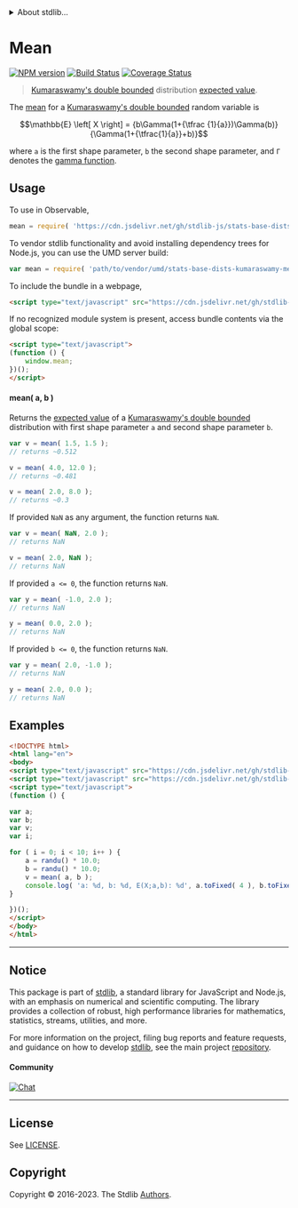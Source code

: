 <!--

@license Apache-2.0

Copyright (c) 2018 The Stdlib Authors.

Licensed under the Apache License, Version 2.0 (the "License");
you may not use this file except in compliance with the License.
You may obtain a copy of the License at

   http://www.apache.org/licenses/LICENSE-2.0

Unless required by applicable law or agreed to in writing, software
distributed under the License is distributed on an "AS IS" BASIS,
WITHOUT WARRANTIES OR CONDITIONS OF ANY KIND, either express or implied.
See the License for the specific language governing permissions and
limitations under the License.

-->


<details>
  <summary>
    About stdlib...
  </summary>
  <p>We believe in a future in which the web is a preferred environment for numerical computation. To help realize this future, we've built stdlib. stdlib is a standard library, with an emphasis on numerical and scientific computation, written in JavaScript (and C) for execution in browsers and in Node.js.</p>
  <p>The library is fully decomposable, being architected in such a way that you can swap out and mix and match APIs and functionality to cater to your exact preferences and use cases.</p>
  <p>When you use stdlib, you can be absolutely certain that you are using the most thorough, rigorous, well-written, studied, documented, tested, measured, and high-quality code out there.</p>
  <p>To join us in bringing numerical computing to the web, get started by checking us out on <a href="https://github.com/stdlib-js/stdlib">GitHub</a>, and please consider <a href="https://opencollective.com/stdlib">financially supporting stdlib</a>. We greatly appreciate your continued support!</p>
</details>

# Mean

[![NPM version][npm-image]][npm-url] [![Build Status][test-image]][test-url] [![Coverage Status][coverage-image]][coverage-url] <!-- [![dependencies][dependencies-image]][dependencies-url] -->

> [Kumaraswamy's double bounded][kumaraswamy-distribution] distribution [expected value][mean].

<!-- Section to include introductory text. Make sure to keep an empty line after the intro `section` element and another before the `/section` close. -->

<section class="intro">

The [mean][mean] for a [Kumaraswamy's double bounded][kumaraswamy-distribution] random variable is

<!-- <equation class="equation" label="eq:kumaraswamy_mean" align="center" raw="\mathbb{E} \left[ X \right] = {b\Gamma(1+{\tfrac {1}{a}})\Gamma(b)}{\Gamma(1+{\tfrac{1}{a}}+b)}" alt="Mean for a Kumaraswamy's double bounded distribution."> -->

```math
\mathbb{E} \left[ X \right] = {b\Gamma(1+{\tfrac {1}{a}})\Gamma(b)}{\Gamma(1+{\tfrac{1}{a}}+b)}
```

<!-- <div class="equation" align="center" data-raw-text="\mathbb{E} \left[ X \right] = {b\Gamma(1+{\tfrac {1}{a}})\Gamma(b)}{\Gamma(1+{\tfrac{1}{a}}+b)}" data-equation="eq:kumaraswamy_mean">
    <img src="https://cdn.jsdelivr.net/gh/stdlib-js/stdlib@51534079fef45e990850102147e8945fb023d1d0/lib/node_modules/@stdlib/stats/base/dists/kumaraswamy/mean/docs/img/equation_kumaraswamy_mean.svg" alt="Mean for a Kumaraswamy's double bounded distribution.">
    <br>
</div> -->

<!-- </equation> -->

where `a` is the first shape parameter, `b` the second shape parameter, and `Γ` denotes the [gamma function][gamma-function].

</section>

<!-- /.intro -->

<!-- Package usage documentation. -->



<section class="usage">

## Usage

To use in Observable,

```javascript
mean = require( 'https://cdn.jsdelivr.net/gh/stdlib-js/stats-base-dists-kumaraswamy-mean@umd/browser.js' )
```

To vendor stdlib functionality and avoid installing dependency trees for Node.js, you can use the UMD server build:

```javascript
var mean = require( 'path/to/vendor/umd/stats-base-dists-kumaraswamy-mean/index.js' )
```

To include the bundle in a webpage,

```html
<script type="text/javascript" src="https://cdn.jsdelivr.net/gh/stdlib-js/stats-base-dists-kumaraswamy-mean@umd/browser.js"></script>
```

If no recognized module system is present, access bundle contents via the global scope:

```html
<script type="text/javascript">
(function () {
    window.mean;
})();
</script>
```

#### mean( a, b )

Returns the [expected value][mean] of a [Kumaraswamy's double bounded][kumaraswamy-distribution] distribution with first shape parameter `a` and second shape parameter `b`.

```javascript
var v = mean( 1.5, 1.5 );
// returns ~0.512

v = mean( 4.0, 12.0 );
// returns ~0.481

v = mean( 2.0, 8.0 );
// returns ~0.3
```

If provided `NaN` as any argument, the function returns `NaN`.

```javascript
var v = mean( NaN, 2.0 );
// returns NaN

v = mean( 2.0, NaN );
// returns NaN
```

If provided `a <= 0`, the function returns `NaN`.

```javascript
var y = mean( -1.0, 2.0 );
// returns NaN

y = mean( 0.0, 2.0 );
// returns NaN
```

If provided `b <= 0`, the function returns `NaN`.

```javascript
var y = mean( 2.0, -1.0 );
// returns NaN

y = mean( 2.0, 0.0 );
// returns NaN
```

</section>

<!-- /.usage -->

<!-- Package usage notes. Make sure to keep an empty line after the `section` element and another before the `/section` close. -->

<section class="notes">

</section>

<!-- /.notes -->

<!-- Package usage examples. -->

<section class="examples">

## Examples

<!-- eslint no-undef: "error" -->

```html
<!DOCTYPE html>
<html lang="en">
<body>
<script type="text/javascript" src="https://cdn.jsdelivr.net/gh/stdlib-js/random-base-randu@umd/browser.js"></script>
<script type="text/javascript" src="https://cdn.jsdelivr.net/gh/stdlib-js/stats-base-dists-kumaraswamy-mean@umd/browser.js"></script>
<script type="text/javascript">
(function () {

var a;
var b;
var v;
var i;

for ( i = 0; i < 10; i++ ) {
    a = randu() * 10.0;
    b = randu() * 10.0;
    v = mean( a, b );
    console.log( 'a: %d, b: %d, E(X;a,b): %d', a.toFixed( 4 ), b.toFixed( 4 ), v.toFixed( 4 ) );
}

})();
</script>
</body>
</html>
```

</section>

<!-- /.examples -->

<!-- Section to include cited references. If references are included, add a horizontal rule *before* the section. Make sure to keep an empty line after the `section` element and another before the `/section` close. -->

<section class="references">

</section>

<!-- /.references -->

<!-- Section for related `stdlib` packages. Do not manually edit this section, as it is automatically populated. -->

<section class="related">

</section>

<!-- /.related -->

<!-- Section for all links. Make sure to keep an empty line after the `section` element and another before the `/section` close. -->


<section class="main-repo" >

* * *

## Notice

This package is part of [stdlib][stdlib], a standard library for JavaScript and Node.js, with an emphasis on numerical and scientific computing. The library provides a collection of robust, high performance libraries for mathematics, statistics, streams, utilities, and more.

For more information on the project, filing bug reports and feature requests, and guidance on how to develop [stdlib][stdlib], see the main project [repository][stdlib].

#### Community

[![Chat][chat-image]][chat-url]

---

## License

See [LICENSE][stdlib-license].


## Copyright

Copyright &copy; 2016-2023. The Stdlib [Authors][stdlib-authors].

</section>

<!-- /.stdlib -->

<!-- Section for all links. Make sure to keep an empty line after the `section` element and another before the `/section` close. -->

<section class="links">

[npm-image]: http://img.shields.io/npm/v/@stdlib/stats-base-dists-kumaraswamy-mean.svg
[npm-url]: https://npmjs.org/package/@stdlib/stats-base-dists-kumaraswamy-mean

[test-image]: https://github.com/stdlib-js/stats-base-dists-kumaraswamy-mean/actions/workflows/test.yml/badge.svg?branch=main
[test-url]: https://github.com/stdlib-js/stats-base-dists-kumaraswamy-mean/actions/workflows/test.yml?query=branch:main

[coverage-image]: https://img.shields.io/codecov/c/github/stdlib-js/stats-base-dists-kumaraswamy-mean/main.svg
[coverage-url]: https://codecov.io/github/stdlib-js/stats-base-dists-kumaraswamy-mean?branch=main

<!--

[dependencies-image]: https://img.shields.io/david/stdlib-js/stats-base-dists-kumaraswamy-mean.svg
[dependencies-url]: https://david-dm.org/stdlib-js/stats-base-dists-kumaraswamy-mean/main

-->

[chat-image]: https://img.shields.io/gitter/room/stdlib-js/stdlib.svg
[chat-url]: https://app.gitter.im/#/room/#stdlib-js_stdlib:gitter.im

[stdlib]: https://github.com/stdlib-js/stdlib

[stdlib-authors]: https://github.com/stdlib-js/stdlib/graphs/contributors

[umd]: https://github.com/umdjs/umd
[es-module]: https://developer.mozilla.org/en-US/docs/Web/JavaScript/Guide/Modules

[deno-url]: https://github.com/stdlib-js/stats-base-dists-kumaraswamy-mean/tree/deno
[umd-url]: https://github.com/stdlib-js/stats-base-dists-kumaraswamy-mean/tree/umd
[esm-url]: https://github.com/stdlib-js/stats-base-dists-kumaraswamy-mean/tree/esm
[branches-url]: https://github.com/stdlib-js/stats-base-dists-kumaraswamy-mean/blob/main/branches.md

[stdlib-license]: https://raw.githubusercontent.com/stdlib-js/stats-base-dists-kumaraswamy-mean/main/LICENSE

[gamma-function]: https://en.wikipedia.org/wiki/Gamma_function

[kumaraswamy-distribution]: https://en.wikipedia.org/wiki/Kumaraswamy_distribution

[mean]: https://en.wikipedia.org/wiki/Mean

</section>

<!-- /.links -->
